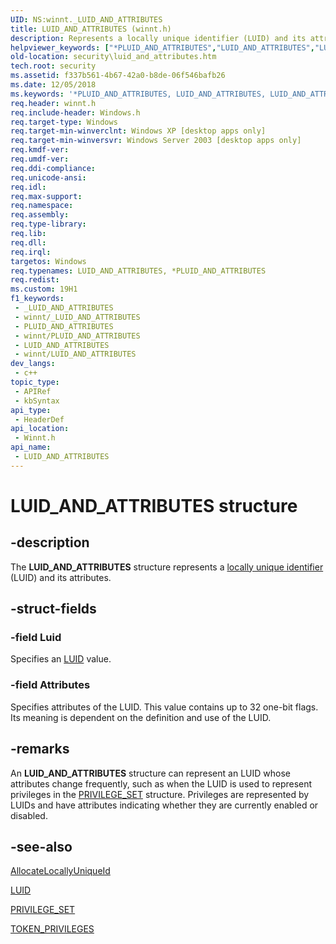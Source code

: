 ```yaml
---
UID: NS:winnt._LUID_AND_ATTRIBUTES
title: LUID_AND_ATTRIBUTES (winnt.h)
description: Represents a locally unique identifier (LUID) and its attributes.
helpviewer_keywords: ["*PLUID_AND_ATTRIBUTES","LUID_AND_ATTRIBUTES","LUID_AND_ATTRIBUTES structure [Security]","PLUID_AND_ATTRIBUTES","PLUID_AND_ATTRIBUTES structure pointer [Security]","_LUID_AND_ATTRIBUTES","_win32_luid_and_attributes_str","security.luid_and_attributes","winnt/LUID_AND_ATTRIBUTES","winnt/PLUID_AND_ATTRIBUTES"]
old-location: security\luid_and_attributes.htm
tech.root: security
ms.assetid: f337b561-4b67-42a0-b8de-06f546bafb26
ms.date: 12/05/2018
ms.keywords: '*PLUID_AND_ATTRIBUTES, LUID_AND_ATTRIBUTES, LUID_AND_ATTRIBUTES structure [Security], PLUID_AND_ATTRIBUTES, PLUID_AND_ATTRIBUTES structure pointer [Security], _LUID_AND_ATTRIBUTES, _win32_luid_and_attributes_str, security.luid_and_attributes, winnt/LUID_AND_ATTRIBUTES, winnt/PLUID_AND_ATTRIBUTES'
req.header: winnt.h
req.include-header: Windows.h
req.target-type: Windows
req.target-min-winverclnt: Windows XP [desktop apps only]
req.target-min-winversvr: Windows Server 2003 [desktop apps only]
req.kmdf-ver: 
req.umdf-ver: 
req.ddi-compliance: 
req.unicode-ansi: 
req.idl: 
req.max-support: 
req.namespace: 
req.assembly: 
req.type-library: 
req.lib: 
req.dll: 
req.irql: 
targetos: Windows
req.typenames: LUID_AND_ATTRIBUTES, *PLUID_AND_ATTRIBUTES
req.redist: 
ms.custom: 19H1
f1_keywords:
 - _LUID_AND_ATTRIBUTES
 - winnt/_LUID_AND_ATTRIBUTES
 - PLUID_AND_ATTRIBUTES
 - winnt/PLUID_AND_ATTRIBUTES
 - LUID_AND_ATTRIBUTES
 - winnt/LUID_AND_ATTRIBUTES
dev_langs:
 - c++
topic_type:
 - APIRef
 - kbSyntax
api_type:
 - HeaderDef
api_location:
 - Winnt.h
api_name:
 - LUID_AND_ATTRIBUTES
---
```


# LUID_AND_ATTRIBUTES structure


## -description

The <b>LUID_AND_ATTRIBUTES</b> structure represents a <a href="https://docs.microsoft.com/windows/desktop/SecGloss/l-gly">locally unique identifier</a> (LUID) and its attributes.

## -struct-fields

### -field Luid

Specifies an <a href="https://docs.microsoft.com/windows/desktop/api/winnt/ns-winnt-luid">LUID</a> value.

### -field Attributes

Specifies attributes of the LUID. This value contains up to 32 one-bit flags. Its meaning is dependent on the definition and use of the LUID.

## -remarks

An <b>LUID_AND_ATTRIBUTES</b> structure can represent an LUID whose attributes change frequently, such as when the LUID is used to represent privileges in the <a href="https://docs.microsoft.com/windows/desktop/api/winnt/ns-winnt-privilege_set">PRIVILEGE_SET</a> structure. Privileges are represented by LUIDs and have attributes indicating whether they are currently enabled or disabled.

## -see-also

<a href="https://docs.microsoft.com/windows/desktop/api/securitybaseapi/nf-securitybaseapi-allocatelocallyuniqueid">AllocateLocallyUniqueId</a>



<a href="https://docs.microsoft.com/windows/desktop/api/winnt/ns-winnt-luid">LUID</a>



<a href="https://docs.microsoft.com/windows/desktop/api/winnt/ns-winnt-privilege_set">PRIVILEGE_SET</a>



<a href="https://docs.microsoft.com/windows/desktop/api/winnt/ns-winnt-token_privileges">TOKEN_PRIVILEGES</a>

